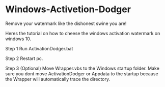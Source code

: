 # Windows-Activetion-Dodger
Remove your watermark like the dishonest swine you are!

Heres the tutorial on how to cheese the windows activation watermark on windows 10.

Step 1 Run ActivationDodger.bat

Step 2 Restart pc.

Step 3 (Optional) Move Wrapper.vbs to the Windows startup folder. Make sure you dont move ActivationDodger or Appdata to the startup because the Wrapper will automatically trace the directory.
